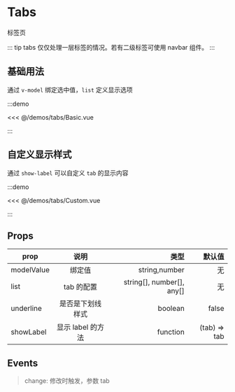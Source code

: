 # Tabs

标签页

::: tip
tabs 仅仅处理一层标签的情况。若有二级标签可使用 navbar 组件。
:::

## 基础用法

通过 `v-model` 绑定选中值，`list` 定义显示选项

:::demo

<<< @/demos/tabs/Basic.vue

:::

## 自定义显示样式

通过 `show-label` 可以自定义 `tab` 的显示内容

:::demo

<<< @/demos/tabs/Custom.vue

:::

## Props

| prop       |       说明        |                      类型 |       默认值 |
| ---------- | :---------------: | ------------------------: | -----------: |
| modelValue |      绑定值       |             string,number |           无 |
| list       |    tab 的配置     | string[], number[], any[] |           无 |
| underline  | 是否是下划线样式  |                   boolean |        false |
| showLabel  | 显示 label 的方法 |                  function | (tab) => tab |

## Events

> change: 修改时触发，参数 tab
